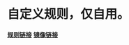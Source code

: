 ﻿# 自定义规则，仅自用。
**[规则链接](https://raw.githubusercontent.com/coco86p1sz/Self-use_AdguardRules/master/Self-useAdguardRules.txt)**
**[镜像链接](https://mirror.ghproxy.com/https://raw.githubusercontent.com/coco86p1sz/Self-use_AdguardRules/master/Self-useAdguardRules.txt)**
